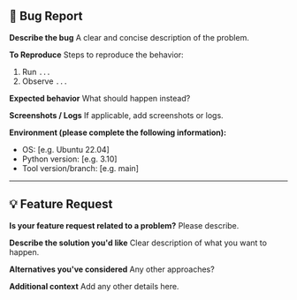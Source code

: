 ## 🐛 Bug Report

**Describe the bug**
A clear and concise description of the problem.

**To Reproduce**
Steps to reproduce the behavior:
1. Run `...`
2. Observe `...`

**Expected behavior**
What should happen instead?

**Screenshots / Logs**
If applicable, add screenshots or logs.

**Environment (please complete the following information):**
- OS: [e.g. Ubuntu 22.04]
- Python version: [e.g. 3.10]
- Tool version/branch: [e.g. main]

---

## 💡 Feature Request

**Is your feature request related to a problem?**
Please describe.

**Describe the solution you'd like**
Clear description of what you want to happen.

**Alternatives you've considered**
Any other approaches?

**Additional context**
Add any other details here.
